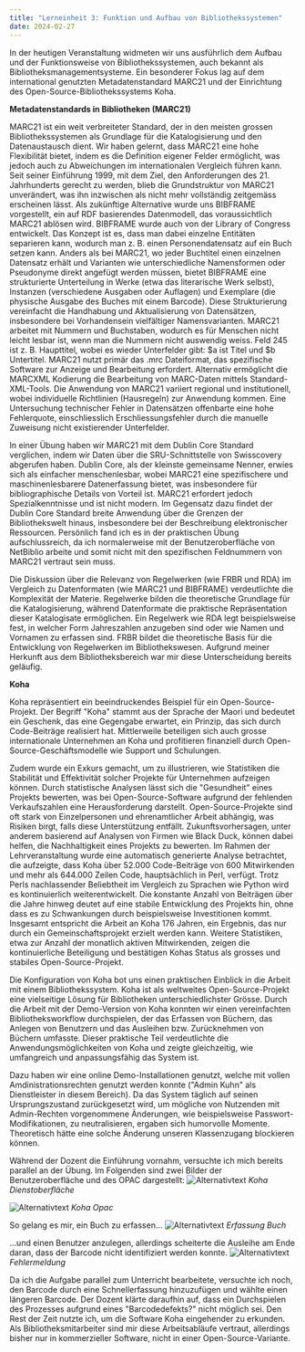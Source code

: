 ```yaml
---
title: "Lerneinheit 3: Funktion und Aufbau von Bibliothekssystemen"
date: 2024-02-27 
---
```

In der heutigen Veranstaltung widmeten wir uns ausführlich dem Aufbau und der Funktionsweise von Bibliothekssystemen, auch bekannt als Bibliotheksmanagementsysteme. Ein besonderer Fokus lag auf dem international genutzten Metadatenstandard MARC21 und der Einrichtung des Open-Source-Bibliothekssystems Koha.

**Metadatenstandards in Bibliotheken (MARC21)**

MARC21 ist ein weit verbreiteter Standard, der in den meisten grossen Bibliothekssystemen als Grundlage für die Katalogisierung und den Datenaustausch dient. Wir haben gelernt, dass MARC21 eine hohe Flexibilität bietet, indem es die Definition eigener Felder ermöglicht, was jedoch auch zu Abweichungen im internationalen Vergleich führen kann. Seit seiner Einführung 1999, mit dem Ziel, den Anforderungen des 21. Jahrhunderts gerecht zu werden, blieb die Grundstruktur von MARC21 unverändert, was ihn inzwischen als nicht mehr vollständig zeitgemäss erscheinen lässt. Als zukünftige Alternative wurde uns BIBFRAME vorgestellt, ein auf RDF basierendes Datenmodell, das voraussichtlich MARC21 ablösen wird. BIBFRAME wurde auch von der Library of Congress entwickelt. Das Konzept ist es, dass man dabei einzelne Entitäten separieren kann, wodurch man z. B. einen Personendatensatz auf ein Buch setzen kann. Anders als bei MARC21, wo jeder Buchtitel einen einzelnen Datensatz erhält und Varianten wie unterschiedliche Namensformen oder Pseudonyme direkt angefügt werden müssen, bietet BIBFRAME eine strukturierte Unterteilung in Werke (etwa das literarische Werk selbst), Instanzen (verschiedene Ausgaben oder Auflagen) und Exemplare (die physische Ausgabe des Buches mit einem Barcode). Diese Strukturierung vereinfacht die Handhabung und Aktualisierung von Datensätzen, insbesondere bei Vorhandensein vielfältiger Namensvarianten. MARC21 arbeitet mit Nummern und Buchstaben, wodurch es für Menschen nicht leicht lesbar ist, wenn man die Nummern nicht auswendig weiss. Feld 245 ist z. B. Haupttitel, wobei es wieder Unterfelder gibt: $a ist Titel und $b Untertitel. MARC21 nutzt primär das .mrc Dateiformat, das spezifische Software zur Anzeige und Bearbeitung erfordert. Alternativ ermöglicht die MARCXML Kodierung die Bearbeitung von MARC-Daten mittels Standard-XML-Tools. Die Anwendung von MARC21 variiert regional und institutionell, wobei individuelle Richtlinien (Hausregeln) zur Anwendung kommen. Eine Untersuchung technischer Fehler in Datensätzen offenbarte eine hohe Fehlerquote, einschliesslich Erschliessungsfehler durch die manuelle Zuweisung nicht existierender Unterfelder.

In einer Übung haben wir MARC21 mit dem Dublin Core Standard verglichen, indem wir Daten über die SRU-Schnittstelle von Swisscovery abgerufen haben. Dublin Core, als der kleinste gemeinsame Nenner, erwies sich als einfacher menschenlesbar, wobei MARC21 eine spezifischere und maschinenlesbarere Datenerfassung bietet, was insbesondere für bibliographische Details von Vorteil ist. MARC21 erfordert jedoch Spezialkenntnisse und ist nicht modern. Im Gegensatz dazu findet der Dublin Core Standard breite Anwendung über die Grenzen der Bibliothekswelt hinaus, insbesondere bei der Beschreibung elektronischer Ressourcen. Persönlich fand ich es in der praktischen Übung aufschlussreich, da ich normalerweise mit der Benutzeroberfläche von NetBiblio arbeite und somit nicht mit den spezifischen Feldnummern von MARC21 vertraut sein muss.

Die Diskussion über die Relevanz von Regelwerken (wie FRBR und RDA) im Vergleich zu Datenformaten (wie MARC21 und BIBFRAME) verdeutlichte die Komplexität der Materie. Regelwerke bilden die theoretische Grundlage für die Katalogisierung, während Datenformate die praktische Repräsentation dieser Katalogisate ermöglichen. Ein Regelwerk wie RDA legt beispielsweise fest, in welcher Form Jahreszahlen anzugeben sind oder wie Namen und Vornamen zu erfassen sind. FRBR bildet die theoretische Basis für die Entwicklung von Regelwerken im Bibliothekswesen. Aufgrund meiner Herkunft aus dem Bibliotheksbereich war mir diese Unterscheidung bereits geläufig.

**Koha**

Koha repräsentiert ein beeindruckendes Beispiel für ein Open-Source-Projekt. Der Begriff "Koha" stammt aus der Sprache der Maori und bedeutet ein Geschenk, das eine Gegengabe erwartet, ein Prinzip, das sich durch Code-Beiträge realisiert hat. Mittlerweile beteiligen sich auch grosse internationale Unternehmen an Koha und profitieren finanziell durch Open-Source-Geschäftsmodelle wie Support und Schulungen.

Zudem wurde ein Exkurs gemacht, um zu illustrieren, wie Statistiken die Stabilität und Effektivität solcher Projekte für Unternehmen aufzeigen können. Durch statistische Analysen lässt sich die "Gesundheit" eines Projekts bewerten, was bei Open-Source-Software aufgrund der fehlenden Verkaufszahlen eine Herausforderung darstellt. Open-Source-Projekte sind oft stark von Einzelpersonen und ehrenamtlicher Arbeit abhängig, was Risiken birgt, falls diese Unterstützung entfällt. Zukunftsvorhersagen, unter anderem basierend auf Analysen von Firmen wie Black Duck, können dabei helfen, die Nachhaltigkeit eines Projekts zu bewerten. Im Rahmen der Lehrveranstaltung wurde eine automatisch generierte Analyse betrachtet, die aufzeigte, dass Koha über 52.000 Code-Beiträge von 600 Mitwirkenden und mehr als 644.000 Zeilen Code, hauptsächlich in Perl, verfügt. Trotz Perls nachlassender Beliebtheit im Vergleich zu Sprachen wie Python wird es kontinuierlich weiterentwickelt. Die konstante Anzahl von Beiträgen über die Jahre hinweg deutet auf eine stabile Entwicklung des Projekts hin, ohne dass es zu Schwankungen durch beispielsweise Investitionen kommt. Insgesamt entspricht die Arbeit an Koha 176 Jahren, ein Ergebnis, das nur durch ein Gemeinschaftsprojekt erzielt werden kann. Weitere Statistiken, etwa zur Anzahl der monatlich aktiven Mitwirkenden, zeigen die kontinuierliche Beteiligung und bestätigen Kohas Status als grosses und stabiles Open-Source-Projekt.

Die Konfiguration von Koha bot uns einen praktischen Einblick in die Arbeit mit einem Bibliothekssystem. Koha ist als weltweites Open-Source-Projekt eine vielseitige Lösung für Bibliotheken unterschiedlichster Grösse. Durch die Arbeit mit der Demo-Version von Koha konnten wir einen vereinfachten Bibliotheksworkflow durchspielen, der das Erfassen von Büchern, das Anlegen von Benutzern und das Ausleihen bzw. Zurücknehmen von Büchern umfasste. Dieser praktische Teil verdeutlichte die Anwendungsmöglichkeiten von Koha und zeigte gleichzeitig, wie umfangreich und anpassungsfähig das System ist.

Dazu haben wir eine online Demo-Installationen genutzt, welche mit vollen Amdinistrationsrechten genutzt werden konnte ("Admin Kuhn" als Dienstleister in diesem Bereich). Da das System täglich auf seinen Ursprungszustand zurückgesetzt wird, um mögliche von Nutzenden mit Admin-Rechten vorgenommene Änderungen, wie beispielsweise Passwort-Modifikationen, zu neutralisieren, ergaben sich humorvolle Momente. Theoretisch hätte eine solche Änderung unseren Klassenzugang blockieren können.

Während der Dozent die Einführung vornahm, versuchte ich mich bereits parallel an der Übung. Im Folgenden sind zwei Bilder der Benutzeroberfläche und des OPAC dargestellt:
![Alternativtext](https://jonasbracchi.github.io/bain-lerntagebuch/images/dienstoberfläche.png)
*Koha Dienstoberfläche*


![Alternativtext](https://jonasbracchi.github.io/bain-lerntagebuch/images/opac.png)
*Koha Opac*


So gelang es mir, ein Buch zu erfassen...
![Alternativtext](https://jonasbracchi.github.io/bain-lerntagebuch/images/titel.png)
*Erfassung Buch*


...und einen Benutzer anzulegen, allerdings scheiterte die Ausleihe am Ende daran, dass der Barcode nicht identifiziert werden konnte.
![Alternativtext](https://jonasbracchi.github.io/bain-lerntagebuch/images/fehlermeldung.png)
*Fehlermeldung*


Da ich die Aufgabe parallel zum Unterricht bearbeitete, versuchte ich noch, den Barcode durch eine Schnellerfassung hinzuzufügen und wählte einen längeren Barcode. Der Dozent klärte daraufhin auf, dass ein Durchspielen des Prozesses aufgrund eines "Barcodedefekts?" nicht möglich sei. Den Rest der Zeit nutzte ich, um die Software Koha eingehender zu erkunden. Als Bibliotheksmitarbeiter sind mir diese Arbeitsabläufe vertraut, allerdings bisher nur in kommerzieller Software, nicht in einer Open-Source-Variante.
 

